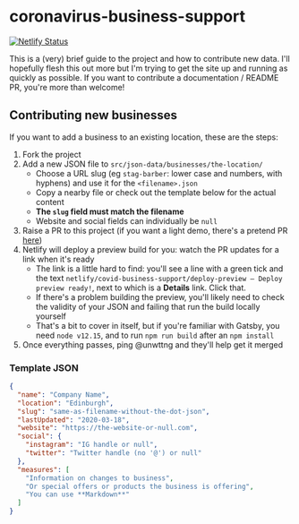 # coronavirus-business-support

[![Netlify Status](https://api.netlify.com/api/v1/badges/6bfe4bff-786e-4a25-b19b-05ca0d34aa03/deploy-status)](https://app.netlify.com/sites/covid-business-support/deploys)

This is a (very) brief guide to the project and how to contribute new data. I'll hopefully flesh this out more but I'm trying to get the site up and running as quickly as possible. If you want to contribute a documentation / README PR, you're more than welcome!

## Contributing new businesses

If you want to add a business to an existing location, these are the steps:

1. Fork the project
2. Add a new JSON file to `src/json-data/businesses/the-location/`
   - Choose a URL slug (eg `stag-barber`: lower case and numbers, with hyphens) and use it for the `<filename>.json`
   - Copy a nearby file or check out the template below for the actual content
   - **The `slug` field must match the filename**
   - Website and social fields can individually be `null`
3. Raise a PR to this project (if you want a light demo, there's a pretend PR [here](https://github.com/unwitting/covid-business-support/pull/1))
4. Netlify will deploy a preview build for you: watch the PR updates for a link when it's ready
   - The link is a little hard to find: you'll see a line with a green tick and the text `netlify/covid-business-support/deploy-preview — Deploy preview ready!`, next to which is a **Details** link. Click that.
   - If there's a problem building the preview, you'll likely need to check the validity of your JSON and failing that run the build locally yourself
   - That's a bit to cover in itself, but if you're familiar with Gatsby, you need `node v12.15`, and to run `npm run build` after an `npm install`
5. Once everything passes, ping @unwttng and they'll help get it merged

### Template JSON

```json
{
  "name": "Company Name",
  "location": "Edinburgh",
  "slug": "same-as-filename-without-the-dot-json",
  "lastUpdated": "2020-03-18",
  "website": "https://the-website-or-null.com",
  "social": {
    "instagram": "IG handle or null",
    "twitter": "Twitter handle (no '@') or null"
  },
  "measures": [
    "Information on changes to business",
    "Or special offers or products the business is offering",
    "You can use **Markdown**"
  ]
}
```

